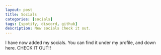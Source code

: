 ```yaml
---
layout: post
title: Socials
categories: [socials]
tags: [spotify, discord, github]
description: New socials check it out.
---
```


I have now added my socials. You can find it under my profile, and down here. CHECK IT OUT!!

<span style="font-size: 3em;">[<i class="fab fa-discord"></i>](https://discordapp.com/users/erruj09#6478) [<i class="fab fa-spotify"></i>](https://open.spotify.com/user/swzf8q2e0tuvj3a7e6qsvrmag) [<i class="fab fa-github-alt"></i>](https://github.com/erruj09)</span>

